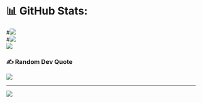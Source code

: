 # 📊 GitHub Stats:
#![](https://github-readme-stats.vercel.app/api?username=DexterJames021&theme=blue_navy&hide_border=true&include_all_commits=true&count_private=true)<br/>
#![](https://github-readme-streak-stats.herokuapp.com/?user=DexterJames021&theme=blue_navy&hide_border=true)<br/>
![](https://github-readme-stats.vercel.app/api/top-langs/?username=DexterJames021&theme=blue_navy&hide_border=true&include_all_commits=true&count_private=true&layout=compact)

### ✍️ Random Dev Quote
![](https://quotes-github-readme.vercel.app/api?type=horizontal&theme=dark)

---
[![](https://visitcount.itsvg.in/api?id=DexterJames021&icon=5&color=0)](https://visitcount.itsvg.in)

<!-- Proudly created with GPRM ( https://gprm.itsvg.in ) -->
